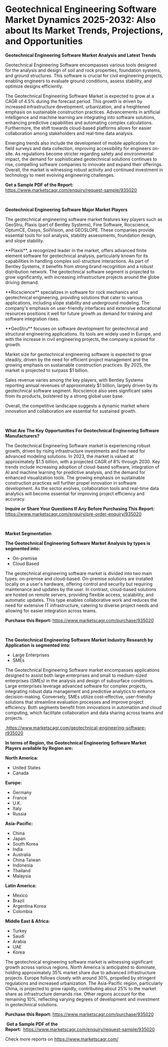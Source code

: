 <p><h1>Geotechnical Engineering Software Market Dynamics 2025-2032: Also about Its Market Trends, Projections, and Opportunities</h1></p><p><strong>Geotechnical Engineering Software Market Analysis and Latest Trends</strong></p>
<p><p>Geotechnical Engineering Software encompasses various tools designed for the analysis and design of soil and rock properties, foundation systems, and ground structures. This software is crucial for civil engineering projects, enabling engineers to evaluate ground conditions, assess stability, and optimize designs efficiently.</p><p>The Geotechnical Engineering Software Market is expected to grow at a CAGR of 4.5% during the forecast period. This growth is driven by increased infrastructure development, urbanization, and a heightened emphasis on sustainable construction practices. Advancements in artificial intelligence and machine learning are integrating into software solutions, enhancing predictive capabilities and automating complex calculations. Furthermore, the shift towards cloud-based platforms allows for easier collaboration among stakeholders and real-time data analysis. </p><p>Emerging trends also include the development of mobile applications for field surveys and data collection, improving accessibility for engineers on-site. As regulations become stricter regarding safety and environmental impact, the demand for sophisticated geotechnical solutions continues to rise, compelling software companies to innovate and expand their offerings. Overall, the market is witnessing robust activity and continued investment in technology to meet evolving engineering challenges.</p></p>
<p><strong>Get a Sample PDF of the Report:&nbsp;</strong> <a href="https://www.marketscagr.com/enquiry/request-sample/935020?utm_campaign=2304&utm_medium=2&utm_source=Github&utm_content=ia&utm_term=07032025&utm_id=geotechnical-engineering-software">https://www.marketscagr.com/enquiry/request-sample/935020</a></p>
<p>&nbsp;</p>
<p><strong>Geotechnical Engineering Software Major Market Players</strong></p>
<p><p>The geotechnical engineering software market features key players such as GeoStru, Plaxis (part of Bentley Systems), Fine Software, Rocscience, OptumCE, Oasys, SoilVision, and GEOSLOPE. These companies provide essential tools for soil analysis, stability assessments, foundation design, and slope stability.</p><p>**Plaxis**, a recognized leader in the market, offers advanced finite element software for geotechnical analysis, particularly known for its capabilities in handling complex soil-structure interactions. As part of Bentley Systems, it benefits from strong brand recognition and a robust distribution network. The geotechnical software segment is projected to grow significantly, with increasing infrastructure projects around the globe driving demand.</p><p>**Rocscience** specializes in software for rock mechanics and geotechnical engineering, providing solutions that cater to various applications, including slope stability and underground modeling. The company's emphasis on user-friendly interfaces and extensive educational resources positions it well for future growth as demand for training and software integration rises.</p><p>**GeoStru** focuses on software development for geotechnical and structural engineering applications. Its tools are widely used in Europe, and with the increase in civil engineering projects, the company is poised for growth.</p><p>Market size for geotechnical engineering software is expected to grow steadily, driven by the need for efficient project management and the growing emphasis on sustainable construction practices. By 2025, the market is projected to surpass $1 billion.</p><p>Sales revenue varies among the key players, with Bentley Systems reporting annual revenues of approximately $1 billion, largely driven by its geotechnical software segment. Rocscience also sees significant sales from its products, bolstered by a strong global user base.</p><p>Overall, the competitive landscape suggests a dynamic market where innovation and collaboration are essential for sustained growth.</p></p>
<p>&nbsp;</p>
<p><strong>What Are The Key Opportunities For Geotechnical Engineering Software Manufacturers?</strong></p>
<p><p>The Geotechnical Engineering Software market is experiencing robust growth, driven by rising infrastructure investments and the need for advanced modeling solutions. In 2023, the market is valued at approximately $1.5 billion, with a projected CAGR of 8% through 2030. Key trends include increasing adoption of cloud-based software, integration of AI and machine learning for predictive analysis, and the demand for enhanced visualization tools. The growing emphasis on sustainable construction practices will further propel innovation in software development. As the sector evolves, collaboration tools and real-time data analytics will become essential for improving project efficiency and accuracy.</p></p>
<p><strong>Inquire or Share Your Questions If Any Before Purchasing This Report:</strong> <a href="https://www.marketscagr.com/enquiry/pre-order-enquiry/935020?utm_campaign=2304&utm_medium=2&utm_source=Github&utm_content=ia&utm_term=07032025&utm_id=geotechnical-engineering-software">https://www.marketscagr.com/enquiry/pre-order-enquiry/935020</a></p>
<p>&nbsp;</p>
<p><strong>Market Segmentation</strong></p>
<p><strong>The Geotechnical Engineering Software Market Analysis by types is segmented into:</strong></p>
<p><ul><li>On-premise</li><li>Cloud Based</li></ul></p>
<p><p>The geotechnical engineering software market is divided into two main types: on-premise and cloud-based. On-premise solutions are installed locally on a user's hardware, offering control and security but requiring maintenance and updates by the user. In contrast, cloud-based solutions are hosted on remote servers, providing flexible access, scalability, and automatic updates. This type enables collaborative work and reduces the need for extensive IT infrastructure, catering to diverse project needs and allowing for easier integration across teams.</p></p>
<p><strong>Purchase this Report:&nbsp;</strong><a href="https://www.marketscagr.com/purchase/935020?utm_campaign=2304&utm_medium=2&utm_source=Github&utm_content=ia&utm_term=07032025&utm_id=geotechnical-engineering-software">https://www.marketscagr.com/purchase/935020</a></p>
<p>&nbsp;</p>
<p><strong>The Geotechnical Engineering Software Market Industry Research by Application is segmented into:</strong></p>
<p><ul><li>Large Enterprises</li><li>SMEs</li></ul></p>
<p><p>The Geotechnical Engineering Software market encompasses applications designed to assist both large enterprises and small to medium-sized enterprises (SMEs) in the analysis and design of subsurface conditions. Large enterprises leverage advanced software for complex projects, integrating robust data management and predictive analytics to enhance decision-making. Conversely, SMEs utilize cost-effective, user-friendly solutions that streamline evaluation processes and improve project efficiency. Both segments benefit from innovations in automation and cloud computing, which facilitate collaboration and data sharing across teams and projects.</p></p>
<p><a href="https://www.marketscagr.com/geotechnical-engineering-software-r935020?utm_campaign=2304&utm_medium=2&utm_source=Github&utm_content=ia&utm_term=07032025&utm_id=geotechnical-engineering-software">&nbsp;https://www.marketscagr.com/geotechnical-engineering-software-r935020</a></p>
<p><strong>In terms of Region, the Geotechnical Engineering Software Market Players available by Region are:</strong></p>
<p>
    <p> <strong> North America: </strong>
        <ul>
            <li>United States</li>
            <li>Canada</li>
        </ul>
        </p> 
    <p> <strong> Europe: </strong>
        <ul>
            <li>Germany</li>
            <li>France</li>
            <li>U.K.</li>
            <li>Italy</li>
            <li>Russia</li>
        </ul>
        </p> 
    <p> <strong> Asia-Pacific: </strong>
        <ul>
            <li>China</li>
            <li>Japan</li>
            <li>South Korea</li>
            <li>India</li>
            <li>Australia</li>
            <li>China Taiwan</li>
            <li>Indonesia</li>
            <li>Thailand</li>
            <li>Malaysia</li>
        </ul>
        </p> 
    <p> <strong> Latin America: </strong>
        <ul>
            <li>Mexico</li>
            <li>Brazil</li>
            <li>Argentina Korea</li>
            <li>Colombia</li>
        </ul>
        </p> 
    <p> <strong> Middle East & Africa: </strong>
        <ul>
            <li>Turkey</li>
            <li>Saudi</li>
            <li>Arabia</li>
            <li>UAE</li>
            <li>Korea</li>
        </ul>
    </p>
    </p>
<p><p>The geotechnical engineering software market is witnessing significant growth across various regions. North America is anticipated to dominate, holding approximately 35% market share due to advanced infrastructure projects. Europe follows closely with around 30%, propelled by stringent regulations and increased urbanization. The Asia-Pacific region, particularly China, is projected to grow rapidly, contributing about 25% to the market share as infrastructure demands rise. Other regions account for the remaining 10%, reflecting varying degrees of development and investment in geotechnical solutions.</p></p>
<p><strong>Purchase this Report: </strong><a href="https://www.marketscagr.com/purchase/935020?utm_campaign=2304&utm_medium=2&utm_source=Github&utm_content=ia&utm_term=07032025&utm_id=geotechnical-engineering-software">https://www.marketscagr.com/purchase/935020</a></p>
<p>&nbsp;<strong>Get a Sample PDF of the Report:&nbsp;&nbsp;</strong><a href="https://www.marketscagr.com/enquiry/request-sample/935020?utm_campaign=2304&utm_medium=2&utm_source=Github&utm_content=ia&utm_term=07032025&utm_id=geotechnical-engineering-software">https://www.marketscagr.com/enquiry/request-sample/935020</a></p>
<p><strong></strong></p>
<p>Check more reports on <a href="https://www.marketscagr.com/?utm_campaign=2304&utm_medium=2&utm_source=Github&utm_content=ia&utm_term=07032025&utm_id=geotechnical-engineering-software">https://www.marketscagr.com/</a></p>